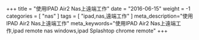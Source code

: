 +++
title = "使用IPAD Air2 Nas上遠端工作"
date = "2016-06-15"
weight = -1
categories = [ "nas" ]
tags = [ "ipad,nas,遠端工作" ]
meta_description="使用IPAD Air2 Nas上遠端工作"
meta_keywords="使用IPAD Air2 Nas上遠端工作,ipad remote nas windows,ipad Splashtop chrome remote"
+++
